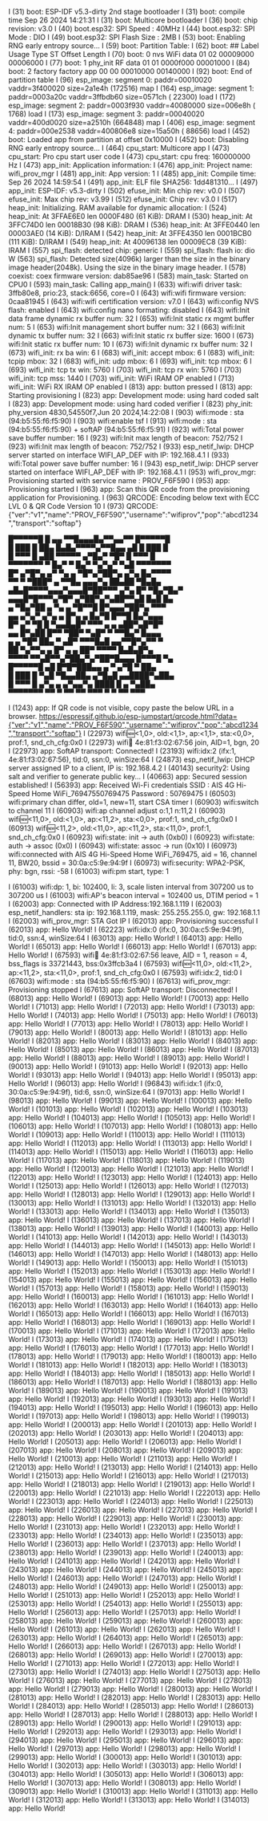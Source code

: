 I (31) boot: ESP-IDF v5.3-dirty 2nd stage bootloader
I (31) boot: compile time Sep 26 2024 14:21:31
I (31) boot: Multicore bootloader
I (36) boot: chip revision: v3.0
I (40) boot.esp32: SPI Speed      : 40MHz
I (44) boot.esp32: SPI Mode       : DIO
I (49) boot.esp32: SPI Flash Size : 2MB
I (53) boot: Enabling RNG early entropy source...
I (59) boot: Partition Table:
I (62) boot: ## Label            Usage          Type ST Offset   Length
I (70) boot:  0 nvs              WiFi data        01 02 00009000 00006000
I (77) boot:  1 phy_init         RF data          01 01 0000f000 00001000
I (84) boot:  2 factory          factory app      00 00 00010000 00140000
I (92) boot: End of partition table
I (96) esp_image: segment 0: paddr=00010020 vaddr=3f400020 size=2a1e4h (172516) map
I (164) esp_image: segment 1: paddr=0003a20c vaddr=3ffbdb60 size=0571ch ( 22300) load
I (172) esp_image: segment 2: paddr=0003f930 vaddr=40080000 size=006e8h (  1768) load
I (173) esp_image: segment 3: paddr=00040020 vaddr=400d0020 size=a2510h (664848) map
I (406) esp_image: segment 4: paddr=000e2538 vaddr=400806e8 size=15a50h ( 88656) load
I (452) boot: Loaded app from partition at offset 0x10000
I (452) boot: Disabling RNG early entropy source...
I (464) cpu_start: Multicore app
I (473) cpu_start: Pro cpu start user code
I (473) cpu_start: cpu freq: 160000000 Hz
I (473) app_init: Application information:
I (476) app_init: Project name:     wifi_prov_mgr
I (481) app_init: App version:      1
I (485) app_init: Compile time:     Sep 26 2024 14:59:54
I (491) app_init: ELF file SHA256:  1dd481310...
I (497) app_init: ESP-IDF:          v5.3-dirty
I (502) efuse_init: Min chip rev:     v0.0
I (507) efuse_init: Max chip rev:     v3.99 
I (512) efuse_init: Chip rev:         v3.0
I (517) heap_init: Initializing. RAM available for dynamic allocation:
I (524) heap_init: At 3FFAE6E0 len 0000F480 (61 KiB): DRAM
I (530) heap_init: At 3FFC74D0 len 00018B30 (98 KiB): DRAM
I (536) heap_init: At 3FFE0440 len 00003AE0 (14 KiB): D/IRAM
I (542) heap_init: At 3FFE4350 len 0001BCB0 (111 KiB): D/IRAM
I (549) heap_init: At 40096138 len 00009EC8 (39 KiB): IRAM
I (557) spi_flash: detected chip: generic
I (559) spi_flash: flash io: dio
W (563) spi_flash: Detected size(4096k) larger than the size in the binary image header(2048k). Using the size in the binary image header.
I (578) coexist: coex firmware version: dab85ae96
I (583) main_task: Started on CPU0
I (593) main_task: Calling app_main()
I (633) wifi:wifi driver task: 3ffb80e8, prio:23, stack:6656, core=0
I (643) wifi:wifi firmware version: 0caa81945
I (643) wifi:wifi certification version: v7.0
I (643) wifi:config NVS flash: enabled
I (643) wifi:config nano formating: disabled
I (643) wifi:Init data frame dynamic rx buffer num: 32
I (653) wifi:Init static rx mgmt buffer num: 5
I (653) wifi:Init management short buffer num: 32
I (663) wifi:Init dynamic tx buffer num: 32
I (663) wifi:Init static rx buffer size: 1600
I (673) wifi:Init static rx buffer num: 10
I (673) wifi:Init dynamic rx buffer num: 32
I (673) wifi_init: rx ba win: 6
I (683) wifi_init: accept mbox: 6
I (683) wifi_init: tcpip mbox: 32
I (683) wifi_init: udp mbox: 6
I (693) wifi_init: tcp mbox: 6
I (693) wifi_init: tcp tx win: 5760
I (703) wifi_init: tcp rx win: 5760
I (703) wifi_init: tcp mss: 1440
I (703) wifi_init: WiFi IRAM OP enabled
I (713) wifi_init: WiFi RX IRAM OP enabled
I (813) app: button pressed
I (813) app: Starting provisioning
I (823) app: Development mode: using hard coded salt
I (823) app: Development mode: using hard coded verifier
I (823) phy_init: phy_version 4830,54550f7,Jun 20 2024,14:22:08
I (903) wifi:mode : sta (94:b5:55:f6:f5:90)
I (903) wifi:enable tsf
I (913) wifi:mode : sta (94:b5:55:f6:f5:90) + softAP (94:b5:55:f6:f5:91)
I (923) wifi:Total power save buffer number: 16
I (923) wifi:Init max length of beacon: 752/752
I (923) wifi:Init max length of beacon: 752/752
I (933) esp_netif_lwip: DHCP server started on interface WIFI_AP_DEF with IP: 192.168.4.1
I (933) wifi:Total power save buffer number: 16
I (943) esp_netif_lwip: DHCP server started on interface WIFI_AP_DEF with IP: 192.168.4.1
I (953) wifi_prov_mgr: Provisioning started with service name : PROV_F6F590 
I (953) app: Provisioning started
I (963) app: Scan this QR code from the provisioning application for Provisioning.
I (963) QRCODE: Encoding below text with ECC LVL 0 & QR Code Version 10
I (973) QRCODE: {"ver":"v1","name":"PROV_F6F590","username":"wifiprov","pop":"abcd1234","transport":"softap"}
                                          
  █▀▀▀▀▀█ █  ▄▄ ▀▀█▄▄▄█▄▀▀▄▄▀▀  █▀▀▀▀▀█   
  █ ███ █ ██▄ █▄█▄▀▀▀▀▄▀▀█▄▄ ▄█ █ ███ █   
  █ ▀▀▀ █ ▄██ ▀▀▀▀▀  ▄▀█▄▀ ▀█▀  █ ▀▀▀ █   
  ▀▀▀▀▀▀▀ ▀ █▄▀ ▀ █▄▀ ▀▄▀▄▀ ▀▄█ ▀▀▀▀▀▀▀   
  █▀ ▄▀█▀▄ ▄▀ ▀▄ ▄ ▀█▀▄▀██▀▄ ▄▀▄ █▄▀▀▀▀   
  ▀▀ ▀  ▀███▀ ▄ ▀▀█▄  ▄▄▄▀▄ ██▄██ ▀█▄█▄   
  ▄█▄█▀▀▀▀▄▄▄▀▄▄▄█▀██▀▀▀ ▄▀▄ █▀ ▀█▄▀█▄▀   
  ▄▄▄█▀█▀▀▀▄▀█▀ ▄▀██▀▄▀▄██▀▀▄█ █▄█ █▄     
   ▄ ▀█▄▀██ ▄ ▀▄ ▄ ▀█▀▀█ █▀▄▄▄▀██▀▄ ▀▀▀   
  ▄▄ ▄▀▄▀ ▄▀▄ ▄  █▀▄ ▄ █▄▀█ █▀▀█ █▄▀▄▄▄   
  █▀ ▄▀ ▀█ █ ▀▄▄█▄█▀ ▀▀▀ ▄ ▄  ▄██▀▄█▀█▀   
   ▄▄  █▀▄██ █▀▀ ▀██▀ ▀▄█▀ ▀ ▀▀█▄▀ █▄▄▄   
  ▄ ▄ ▀█▀ ██▄ ▀  ▄█▀ ▀▀▀█▄█ ▄▄▀▀█▀▄▀▀ ▀   
     ██ ▀▄▀▀▄ ▄ █▀ ▄ ▄ ██▀ ▀▀▀▀ █▄█▄█▀▄   
  ▀▀▀▀  ▀▀▄█▀▀▄▀██▄▀▄▀██▀█▄▄▄ █▀▀▀█ ▀▄    
  █▀▀▀▀▀█ ▄█ █▀█▀███▄▄ ▄ ▀  ▄▀█ ▀ ██▄     
  █ ███ █ ▀▄█ ▀█▄▄██▄ ▄▀█▄█ ▄▄████▀▄██▄   
  █ ▀▀▀ █ ▄▀▄ ▄ ▄▀▄▄▀▄ ████ █ ▄  ▀▄██▄    
  ▀▀▀▀▀▀▀ ▀▀ ▀ ▀▀ ▀▀ ▀▀▀  ▀  ▀   ▀▀ ▀▀▀   
                                          

I (1243) app: If QR code is not visible, copy paste the below URL in a browser.
https://espressif.github.io/esp-jumpstart/qrcode.html?data={"ver":"v1","name":"PROV_F6F590","username":"wifiprov","pop":"abcd1234","transport":"softap"}
I (22973) wifi:new:<1,0>, old:<1,1>, ap:<1,1>, sta:<0,0>, prof:1, snd_ch_cfg:0x0
I (22973) wifi:station: 4e:81:f3:02:67:56 join, AID=1, bgn, 20
I (22973) app: SoftAP transport: Connected!
I (23193) wifi:<ba-add>idx:2 (ifx:1, 4e:81:f3:02:67:56), tid:0, ssn:0, winSize:64
I (24873) esp_netif_lwip: DHCP server assigned IP to a client, IP is: 192.168.4.2
I (40143) security2: Using salt and verifier to generate public key...
I (40663) app: Secured session established!
I (56393) app: Received Wi-Fi credentials
        SSID     : AIS 4G Hi-Speed Home WiFi_76947550769475
        Password : 50769475
I (60503) wifi:primary chan differ, old=1, new=11, start CSA timer
I (60903) wifi:switch to channel 11
I (60903) wifi:ap channel adjust o:1,1 n:11,2
I (60903) wifi:new:<11,0>, old:<1,0>, ap:<11,2>, sta:<0,0>, prof:1, snd_ch_cfg:0x0
I (60913) wifi:new:<11,2>, old:<11,0>, ap:<11,2>, sta:<11,0>, prof:1, snd_ch_cfg:0x0
I (60923) wifi:state: init -> auth (0xb0)
I (60923) wifi:state: auth -> assoc (0x0)
I (60943) wifi:state: assoc -> run (0x10)
I (60973) wifi:connected with AIS 4G Hi-Speed Home WiFi_769475, aid = 16, channel 11, BW20, bssid = 30:0a:c5:9e:94:9f
I (60973) wifi:security: WPA2-PSK, phy: bgn, rssi: -58
I (61003) wifi:pm start, type: 1

I (61003) wifi:dp: 1, bi: 102400, li: 3, scale listen interval from 307200 us to 307200 us
I (61003) wifi:AP's beacon interval = 102400 us, DTIM period = 1
I (62003) app: Connected with IP Address:192.168.1.119
I (62003) esp_netif_handlers: sta ip: 192.168.1.119, mask: 255.255.255.0, gw: 192.168.1.1
I (62003) wifi_prov_mgr: STA Got IP
I (62013) app: Provisioning successful
I (62013) app: Hello World!
I (62223) wifi:<ba-add>idx:0 (ifx:0, 30:0a:c5:9e:94:9f), tid:0, ssn:4, winSize:64
I (63013) app: Hello World!
I (64013) app: Hello World!
I (65013) app: Hello World!
I (66013) app: Hello World!
I (67013) app: Hello World!
I (67593) wifi:station: 4e:81:f3:02:67:56 leave, AID = 1, reason = 4, bss_flags is 33721443, bss:0x3ffcb3a4
I (67593) wifi:new:<11,0>, old:<11,2>, ap:<11,2>, sta:<11,0>, prof:1, snd_ch_cfg:0x0
I (67593) wifi:<ba-del>idx:2, tid:0
I (67603) wifi:mode : sta (94:b5:55:f6:f5:90)
I (67613) wifi_prov_mgr: Provisioning stopped
I (67613) app: SoftAP transport: Disconnected!
I (68013) app: Hello World!
I (69013) app: Hello World!
I (70013) app: Hello World!
I (71013) app: Hello World!
I (72013) app: Hello World!
I (73013) app: Hello World!
I (74013) app: Hello World!
I (75013) app: Hello World!
I (76013) app: Hello World!
I (77013) app: Hello World!
I (78013) app: Hello World!
I (79013) app: Hello World!
I (80013) app: Hello World!
I (81013) app: Hello World!
I (82013) app: Hello World!
I (83013) app: Hello World!
I (84013) app: Hello World!
I (85013) app: Hello World!
I (86013) app: Hello World!
I (87013) app: Hello World!
I (88013) app: Hello World!
I (89013) app: Hello World!
I (90013) app: Hello World!
I (91013) app: Hello World!
I (92013) app: Hello World!
I (93013) app: Hello World!
I (94013) app: Hello World!
I (95013) app: Hello World!
I (96013) app: Hello World!
I (96843) wifi:<ba-add>idx:1 (ifx:0, 30:0a:c5:9e:94:9f), tid:6, ssn:0, winSize:64
I (97013) app: Hello World!
I (98013) app: Hello World!
I (99013) app: Hello World!
I (100013) app: Hello World!
I (101013) app: Hello World!
I (102013) app: Hello World!
I (103013) app: Hello World!
I (104013) app: Hello World!
I (105013) app: Hello World!
I (106013) app: Hello World!
I (107013) app: Hello World!
I (108013) app: Hello World!
I (109013) app: Hello World!
I (110013) app: Hello World!
I (111013) app: Hello World!
I (112013) app: Hello World!
I (113013) app: Hello World!
I (114013) app: Hello World!
I (115013) app: Hello World!
I (116013) app: Hello World!
I (117013) app: Hello World!
I (118013) app: Hello World!
I (119013) app: Hello World!
I (120013) app: Hello World!
I (121013) app: Hello World!
I (122013) app: Hello World!
I (123013) app: Hello World!
I (124013) app: Hello World!
I (125013) app: Hello World!
I (126013) app: Hello World!
I (127013) app: Hello World!
I (128013) app: Hello World!
I (129013) app: Hello World!
I (130013) app: Hello World!
I (131013) app: Hello World!
I (132013) app: Hello World!
I (133013) app: Hello World!
I (134013) app: Hello World!
I (135013) app: Hello World!
I (136013) app: Hello World!
I (137013) app: Hello World!
I (138013) app: Hello World!
I (139013) app: Hello World!
I (140013) app: Hello World!
I (141013) app: Hello World!
I (142013) app: Hello World!
I (143013) app: Hello World!
I (144013) app: Hello World!
I (145013) app: Hello World!
I (146013) app: Hello World!
I (147013) app: Hello World!
I (148013) app: Hello World!
I (149013) app: Hello World!
I (150013) app: Hello World!
I (151013) app: Hello World!
I (152013) app: Hello World!
I (153013) app: Hello World!
I (154013) app: Hello World!
I (155013) app: Hello World!
I (156013) app: Hello World!
I (157013) app: Hello World!
I (158013) app: Hello World!
I (159013) app: Hello World!
I (160013) app: Hello World!
I (161013) app: Hello World!
I (162013) app: Hello World!
I (163013) app: Hello World!
I (164013) app: Hello World!
I (165013) app: Hello World!
I (166013) app: Hello World!
I (167013) app: Hello World!
I (168013) app: Hello World!
I (169013) app: Hello World!
I (170013) app: Hello World!
I (171013) app: Hello World!
I (172013) app: Hello World!
I (173013) app: Hello World!
I (174013) app: Hello World!
I (175013) app: Hello World!
I (176013) app: Hello World!
I (177013) app: Hello World!
I (178013) app: Hello World!
I (179013) app: Hello World!
I (180013) app: Hello World!
I (181013) app: Hello World!
I (182013) app: Hello World!
I (183013) app: Hello World!
I (184013) app: Hello World!
I (185013) app: Hello World!
I (186013) app: Hello World!
I (187013) app: Hello World!
I (188013) app: Hello World!
I (189013) app: Hello World!
I (190013) app: Hello World!
I (191013) app: Hello World!
I (192013) app: Hello World!
I (193013) app: Hello World!
I (194013) app: Hello World!
I (195013) app: Hello World!
I (196013) app: Hello World!
I (197013) app: Hello World!
I (198013) app: Hello World!
I (199013) app: Hello World!
I (200013) app: Hello World!
I (201013) app: Hello World!
I (202013) app: Hello World!
I (203013) app: Hello World!
I (204013) app: Hello World!
I (205013) app: Hello World!
I (206013) app: Hello World!
I (207013) app: Hello World!
I (208013) app: Hello World!
I (209013) app: Hello World!
I (210013) app: Hello World!
I (211013) app: Hello World!
I (212013) app: Hello World!
I (213013) app: Hello World!
I (214013) app: Hello World!
I (215013) app: Hello World!
I (216013) app: Hello World!
I (217013) app: Hello World!
I (218013) app: Hello World!
I (219013) app: Hello World!
I (220013) app: Hello World!
I (221013) app: Hello World!
I (222013) app: Hello World!
I (223013) app: Hello World!
I (224013) app: Hello World!
I (225013) app: Hello World!
I (226013) app: Hello World!
I (227013) app: Hello World!
I (228013) app: Hello World!
I (229013) app: Hello World!
I (230013) app: Hello World!
I (231013) app: Hello World!
I (232013) app: Hello World!
I (233013) app: Hello World!
I (234013) app: Hello World!
I (235013) app: Hello World!
I (236013) app: Hello World!
I (237013) app: Hello World!
I (238013) app: Hello World!
I (239013) app: Hello World!
I (240013) app: Hello World!
I (241013) app: Hello World!
I (242013) app: Hello World!
I (243013) app: Hello World!
I (244013) app: Hello World!
I (245013) app: Hello World!
I (246013) app: Hello World!
I (247013) app: Hello World!
I (248013) app: Hello World!
I (249013) app: Hello World!
I (250013) app: Hello World!
I (251013) app: Hello World!
I (252013) app: Hello World!
I (253013) app: Hello World!
I (254013) app: Hello World!
I (255013) app: Hello World!
I (256013) app: Hello World!
I (257013) app: Hello World!
I (258013) app: Hello World!
I (259013) app: Hello World!
I (260013) app: Hello World!
I (261013) app: Hello World!
I (262013) app: Hello World!
I (263013) app: Hello World!
I (264013) app: Hello World!
I (265013) app: Hello World!
I (266013) app: Hello World!
I (267013) app: Hello World!
I (268013) app: Hello World!
I (269013) app: Hello World!
I (270013) app: Hello World!
I (271013) app: Hello World!
I (272013) app: Hello World!
I (273013) app: Hello World!
I (274013) app: Hello World!
I (275013) app: Hello World!
I (276013) app: Hello World!
I (277013) app: Hello World!
I (278013) app: Hello World!
I (279013) app: Hello World!
I (280013) app: Hello World!
I (281013) app: Hello World!
I (282013) app: Hello World!
I (283013) app: Hello World!
I (284013) app: Hello World!
I (285013) app: Hello World!
I (286013) app: Hello World!
I (287013) app: Hello World!
I (288013) app: Hello World!
I (289013) app: Hello World!
I (290013) app: Hello World!
I (291013) app: Hello World!
I (292013) app: Hello World!
I (293013) app: Hello World!
I (294013) app: Hello World!
I (295013) app: Hello World!
I (296013) app: Hello World!
I (297013) app: Hello World!
I (298013) app: Hello World!
I (299013) app: Hello World!
I (300013) app: Hello World!
I (301013) app: Hello World!
I (302013) app: Hello World!
I (303013) app: Hello World!
I (304013) app: Hello World!
I (305013) app: Hello World!
I (306013) app: Hello World!
I (307013) app: Hello World!
I (308013) app: Hello World!
I (309013) app: Hello World!
I (310013) app: Hello World!
I (311013) app: Hello World!
I (312013) app: Hello World!
I (313013) app: Hello World!
I (314013) app: Hello World!